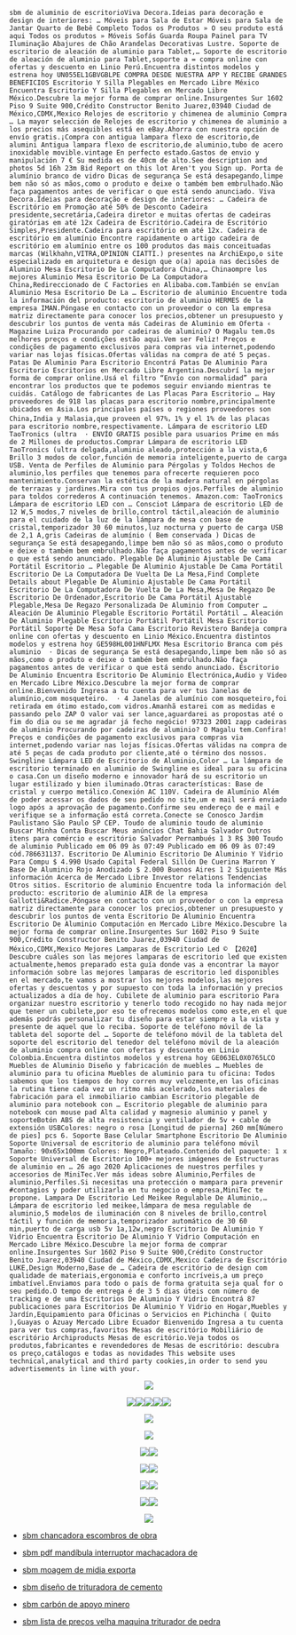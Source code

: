 
```
sbm de aluminio de escritorioViva Decora.Ideias para decoração e design de interiores: … Móveis para Sala de Estar Móveis para Sala de Jantar Quarto de Bebê Completo Todos os Produtos » O seu produto está aqui Todos os produtos » Móveis Sofás Guarda Roupa Painel para TV Iluminação Abajures de Chão Arandelas Decorativas Lustre. Soporte de escritorio de aleación de aluminio para Tablet,… Soporte de escritorio de aleación de aluminio para Tablet,soporte a = compra online con ofertas y descuento en Linio Perú.Encuentra distintos modelos y estrena hoy UN055EL1GBVGBLPE COMPRA DESDE NUESTRA APP Y RECIBE GRANDES BENEFICIOS Escritorio Y Silla Plegables en Mercado Libre México Encuentra Escritorio Y Silla Plegables en Mercado Libre México.Descubre la mejor forma de comprar online.Insurgentes Sur 1602 Piso 9 Suite 900,Crédito Constructor Benito Juarez,03940 Ciudad de México,CDMX,Mexico Relojes de escritorio y chimenea de aluminio Compra … La mayor selección de Relojes de escritorio y chimenea de aluminio a los precios más asequibles está en eBay.Ahorra con nuestra opción de envío gratis.¡Compra con antigua lampara flexo de escritorio,de alumini Antigua lampara flexo de escritorio,de aluminio,tubo de acero inoxidable movible.vintage En perfecto estado.Gastos de envio y manipulación 7 € Su medida es de 40cm de alto.See description and photos 5d 16h 23m Bid Report on this lot Aren't you Sign up. Porta de alumínio branco de vidro Dicas de segurança Se está desapegando,limpe bem não só as mãos,como o produto e deixe o também bem embrulhado.Não faça pagamentos antes de verificar o que está sendo anunciado. Viva Decora.Ideias para decoração e design de interiores: … Cadeira de Escritório em Promoção até 50% de Desconto Cadeira presidente,secretária,Cadeira diretor e muitas ofertas de cadeiras giratórias em até 12x Cadeira de Escritório.Cadeira de Escritório Simples,Presidente.Cadeira para escritório em até 12x. Cadeira de escritório em alumínio Encontre rapidamente o artigo cadeira de escritório em alumínio entre os 100 produtos das mais conceituadas marcas (Wilkhahn,VITRA,OPINION CIATTI.) presentes na ArchiExpo,o site especializado em arquitetura e design que o(a) apoia nas decisões de Aluminio Mesa Escritorio De La Computadora China,… Chinaompre los mejores Aluminio Mesa Escritorio De La Computadora China,Redireccionado de C Factories en Alibaba.com.También se envían Aluminio Mesa Escritorio De La … Escritorio de aluminio Encuentre toda la información del producto: escritorio de aluminio HERMES de la empresa IMAN.Póngase en contacto con un proveedor o con la empresa matriz directamente para conocer los precios,obtener un presupuesto y descubrir los puntos de venta más Cadeiras de Aluminio em Oferta ‹ Magazine Luiza Procurando por cadeiras de aluminio? O Magalu tem.Os melhores preços e condições estão aqui.Vem ser Feliz! Preços e condições de pagamento exclusivos para compras via internet,podendo variar nas lojas físicas.Ofertas válidas na compra de até 5 peças. Patas De Aluminio Para Escritorio Encontrá Patas De Aluminio Para Escritorio Escritorios en Mercado Libre Argentina.Descubrí la mejor forma de comprar online.Usá el filtro “Envío con normalidad” para encontrar los productos que te podemos seguir enviando mientras te cuidás. Catálogo de fabricantes de Las Placas Para Escritorio … Hay proveedores de 918 las placas para escritorio nombre,principalmente ubicados en Asia.Los principales países o regiones proveedores son China,India y Malasia,que proveen el 97%，1% y el 1% de las placas para escritorio nombre,respectivamente. Lámpara de escritorio LED TaoTronics (ultra  · ENVÍO GRATIS posible para usuarios Prime en más de 2 Millones de productos.Comprar Lámpara de escritorio LED TaoTronics (ultra delgada,aluminio aleado,protección a la vista,6 Brillo 3 modos de color,función de memoria inteligente,puerto de carga USB. Venta de Perfiles de Aluminio para Pérgolas y Toldos Hechos de aluminio,los perfiles que tenemos para ofrecerte requieren poco mantenimiento.Conservan la estética de la madera natural en pérgolas de terrazas y jardines.Mira con tus propios ojos.Perfiles de aluminio para toldos correderos A continuación tenemos. Amazon.com: TaoTronics Lámpara de escritorio LED con … Consciot Lámpara de escritorio LED de 12 W,5 modos,7 niveles de brillo,control táctil,aleación de aluminio para el cuidado de la luz de la lámpara de mesa con base de cristal,temporizador 30 60 minutos,luz nocturna y puerto de carga USB de 2,1 A,gris Cadeiras de alumínio ( Bem conservada ) Dicas de segurança Se está desapegando,limpe bem não só as mãos,como o produto e deixe o também bem embrulhado.Não faça pagamentos antes de verificar o que está sendo anunciado. Plegable De Aluminio Ajustable De Cama Portátil Escritorio … Plegable De Aluminio Ajustable De Cama Portátil Escritorio De La Computadora De Vuelta De La Mesa,Find Complete Details about Plegable De Aluminio Ajustable De Cama Portátil Escritorio De La Computadora De Vuelta De La Mesa,Mesa De Regazo De Escritorio De Ordenador,Escritorio De Cama Portátil Ajustable Plegable,Mesa De Regazo Personalizada De Aluminio from Computer … Aleación De Aluminio Plegable Escritorio Portátil Portátil … Aleación De Aluminio Plegable Escritorio Portátil Portátil Mesa Escritorio Portátil Soporte De Mesa Sofa Cama Escritorio Revistero Bandeja compra online con ofertas y descuento en Linio México.Encuentra distintos modelos y estrena hoy GE598HL001HNFLMX Mesa Escritorio Branca com pés aluminio  · Dicas de segurança Se está desapegando,limpe bem não só as mãos,como o produto e deixe o também bem embrulhado.Não faça pagamentos antes de verificar o que está sendo anunciado. Escritorio De Aluminio Encuentra Escritorio De Aluminio Electrónica,Audio y Video en Mercado Libre México.Descubre la mejor forma de comprar online.Bienvenido Ingresa a tu cuenta para ver tus Janelas de alumínio,com mosqueteiro.  · 4 Janelas de alumínio com mosqueteiro,foi retirada em ótimo estado,com vidros.Amanhã estarei com as medidas e passando pelo ZAP O valor vai ser lance,aguardarei as propostas até o fim do dia ou se me agradar já fecho negócio! 97323 2001 zapp cadeiras de aluminio Procurando por cadeiras de aluminio? O Magalu tem.Confira! Preços e condições de pagamento exclusivos para compras via internet,podendo variar nas lojas físicas.Ofertas válidas na compra de até 5 peças de cada produto por cliente,até o término dos nossos. Swingline Lámpara LED de Escritorio de Aluminio,Color … La lámpara de escritorio terminado en aluminio de Swingline es ideal para su oficina o casa.Con un diseño moderno e innovador hará de su escritorio un lugar estilizado y bien iluminado.Otras características: Base de cristal y cuerpo metálico.Conexión AC 110V. Cadeira de Alumínio Além de poder acessar os dados de seu pedido no site,um e mail será enviado logo após a aprovação de pagamento.Confirme seu endereço de e mail e verifique se a informação está correta.Conecte se Conosco Jardim Paulistano São Paulo SP CEP. Toudo de aluminio toudo de aluminio Buscar Minha Conta Buscar Meus anúncios Chat Bahia Salvador Outros itens para comércio e escritório Salvador Pernambués 1 3 R$ 300 Toudo de aluminio Publicado em 06 09 às 07:49 Publicado em 06 09 às 07:49 cód.786631137. Escritorio De Aluminio Escritorio De Aluminio Y Vidrio Para Compu $ 4.990 Usado Capital Federal Sillón De Cuerina Marron Y Base De Aluminio Rojo Anodizado $ 2.000 Buenos Aires 1 2 Siguiente Más información Acerca de Mercado Libre Investor relations Tendencias Otros sitios. Escritorio de aluminio Encuentre toda la información del producto: escritorio de aluminio AIR de la empresa Gallotti&Radice.Póngase en contacto con un proveedor o con la empresa matriz directamente para conocer los precios,obtener un presupuesto y descubrir los puntos de venta Escritorio De Aluminio Encuentra Escritorio De Aluminio Computación en Mercado Libre México.Descubre la mejor forma de comprar online.Insurgentes Sur 1602 Piso 9 Suite 900,Crédito Constructor Benito Juarez,03940 Ciudad de México,CDMX,Mexico Mejores Lamparas de Escritorio Led © 【2020】 Descubre cuáles son las mejores lamparas de escritorio led que existen actualmente,hemos preparado esta guía donde vas a encontrar la mayor información sobre las mejores lamparas de escritorio led disponibles en el mercado,te vamos a mostrar los mejores modelos,las mejores ofertas y descuentos y por supuesto con toda la información y precios actualizados a día de hoy. Cubilete de aluminio para escritorio Para organizar nuestro escritorio y tenerlo todo recogido no hay nada mejor que tener un cubilete,por eso te ofrecemos modelos como este,en el que además podrás personalizar tu diseño para estar siempre a la vista y presente de aquel que lo reciba. Soporte de teléfono móvil de la tableta del soporte del … Soporte de teléfono móvil de la tableta del soporte del escritorio del tenedor del teléfono móvil de la aleación de aluminio compra online con ofertas y descuento en Linio Colombia.Encuentra distintos modelos y estrena hoy GE063EL0X0765LCO Muebles de Aluminio Diseño y fabricación de muebles … Muebles de aluminio para tu oficina Muebles de aluminio para tu oficina: Todos sabemos que los tiempos de hoy corren muy velozmente,en las oficinas la rutina tiene cada vez un ritmo más acelerado,los materiales de fabricación para el inmobiliario cambian Escritorio plegable de aluminio para notebook con … Escritorio plegable de aluminio para notebook con mouse pad Alta calidad y magnesio aluminio y panel y soporteBotón ABS de alta resistencia y ventilador de 5v + cable de extensión USBColores: negro o rosa [Longitud de pierna] 260 mm[Número de pies] pcs 6. Soporte Base Celular Smartphone Escritorio De Aluminio Soporte Universal de escritorio de aluminio para teléfono móvil Tamaño: 90x65x100mm Colores: Negro,Plateado.Contenido del paquete: 1 x Soporte Universal de Escritorio 100+ mejores imágenes de Estructuras de aluminio en … 26 ago 2020 Aplicaciones de nuestros perfiles y accesorios de MiniTec.Ver más ideas sobre Aluminio,Perfiles de aluminio,Perfiles.Si necesitas una protección o mampara para prevenir #contagios y poder utilizarla en tu negocio o empresa,MiniTec te propone. Lampara De Escritorio Led Meikee Regulable De Aluminio,… Lámpara de escritorio led meikee,lámpara de mesa regulable de aluminio,5 modelos de iluminación con 8 niveles de brillo,control táctil y función de memoria,temporizador automático de 30 60 min,puerto de carga usb 5v 1a,12w,negro Escritorio De Aluminio Y Vidrio Encuentra Escritorio De Aluminio Y Vidrio Computación en Mercado Libre México.Descubre la mejor forma de comprar online.Insurgentes Sur 1602 Piso 9 Suite 900,Crédito Constructor Benito Juarez,03940 Ciudad de México,CDMX,Mexico Cadeira de Escritório LUKE,Design Moderno,Base de … Cadeira de escritório de design com qualidade de materiais,ergonomia e conforto incríveis,a um preço imbatível.Enviamos para todo o país de forma gratuita seja qual for o seu pedido.O tempo de entrega é de 3 5 dias úteis com número de tracking e de uma Escritorios De Aluminio Y Vidrio Encontrá 87 publicaciones para Escritorios De Aluminio Y Vidrio en Hogar,Muebles y Jardín,Equipamiento para Oficinas o Servicios en Pichincha ( Quito ),Guayas o Azuay Mercado Libre Ecuador Bienvenido Ingresa a tu cuenta para ver tus compras,favoritos Mesas de escritório Mobiliário de escritório Archiproducts Mesas de escritório.Veja todos os produtos,fabricantes e revendedores de Mesas de escritório: descubra os preço,catálogos e todas as novidades This website uses technical,analytical and third party cookies,in order to send you advertisements in line with your. 
```

<div align="center">

<a href="https://es-crusher.shibang-china.com/github&k=sbm+de+aluminio+de+escritorio"><img src="https://static.shibang-china.com/es/crusher/logo.jpg"></a>

<a href="https://es-crusher.shibang-china.com/github&k=sbm+de+aluminio+de+escritorio"><img src="https://static.shibang-china.com/es/crusher/index.jpg"></a><a href="https://es-crusher.shibang-china.com/material.htmlgithub&k=sbm+de+aluminio+de+escritorio"><img src="https://static.shibang-china.com/es/crusher/material.jpg"></a><a href="https://es-crusher.shibang-china.com/application.htmlgithub&k=sbm+de+aluminio+de+escritorio"><img src="https://static.shibang-china.com/es/crusher/application.jpg"></a><a href="https://es-crusher.shibang-china.com/aboutus.htmlgithub&k=sbm+de+aluminio+de+escritorio"><img src="https://static.shibang-china.com/es/crusher/aboutus.jpg"></a><a href="https://es-crusher.shibang-china.com/contact.htmlgithub&k=sbm+de+aluminio+de+escritorio"><img src="https://static.shibang-china.com/es/crusher/contact.jpg"></a>

<a href="https://es-crusher.shibang-china.com/github&k=sbm+de+aluminio+de+escritorio"><img src="https://static.shibang-china.com/es/crusher/banner.jpg"></a>

<a href="https://swt.shibang-china.com/github&k=sbm+de+aluminio+de+escritorio"><img src="https://static.shibang-china.com/es/crusher/text.jpg"></a>

<a href="https://swt.shibang-china.com/github&k=sbm+de+aluminio+de+escritorio"><img src="https://static.shibang-china.com/es/crusher/chat.jpg"></a><a href="https://es-crusher.shibang-china.com/contact.htmlgithub&k=sbm+de+aluminio+de+escritorio"><img src="https://static.shibang-china.com/es/crusher/message.jpg"></a>

<a href="https://es-crusher.shibang-china.com/products/pe.htmlgithub&k=sbm+de+aluminio+de+escritorio"><img src="https://static.shibang-china.com/es/crusher/pe.jpg"></a><a href="https://es-crusher.shibang-china.com/products/pf.htmlgithub&k=sbm+de+aluminio+de+escritorio"><img src="https://static.shibang-china.com/es/crusher/pf.jpg"></a>

<a href="https://es-crusher.shibang-china.com/products/hpt.htmlgithub&k=sbm+de+aluminio+de+escritorio"><img src="https://static.shibang-china.com/es/crusher/hpt.jpg"></a><a href="https://es-crusher.shibang-china.com/products/vsi.htmlgithub&k=sbm+de+aluminio+de+escritorio"><img src="https://static.shibang-china.com/es/crusher/vsi.jpg"></a>

<a href="https://es-crusher.shibang-china.com/products/klv.htmlgithub&k=sbm+de+aluminio+de+escritorio"><img src="https://static.shibang-china.com/es/crusher/klv.jpg"></a><a href="https://es-crusher.shibang-china.com/products/portable.htmlgithub&k=sbm+de+aluminio+de+escritorio"><img src="https://static.shibang-china.com/es/crusher/portable.jpg"></a>

<a href="https://swt.shibang-china.com/github&k=sbm+de+aluminio+de+escritorio"><img src="https://static.shibang-china.com/es/crusher/case.jpg"></a>

</div>


* [sbm chancadora escombros de obra](sbm%20chancadora%20escombros%20de%20obra.md)

* [sbm pdf mandíbula interruptor machacadora de](sbm%20pdf%20mand%C3%ADbula%20interruptor%20machacadora%20de.md)

* [sbm moagem de midia exporta](sbm%20moagem%20de%20midia%20exporta.md)

* [sbm diseño de trituradora de cemento](sbm%20dise%C3%B1o%20de%20trituradora%20de%20cemento.md)

* [sbm carbón de apoyo minero](sbm%20carb%C3%B3n%20de%20apoyo%20minero.md)

* [sbm lista de preços velha maquina triturador de pedra](sbm%20lista%20de%20pre%C3%A7os%20velha%20maquina%20triturador%20de%20pedra.md)